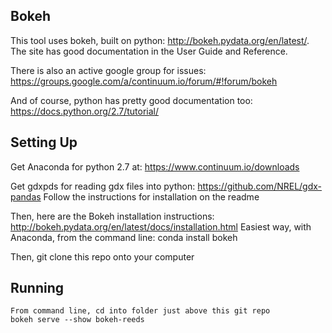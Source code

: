 ## Bokeh
This tool uses bokeh, built on python:
http://bokeh.pydata.org/en/latest/.
The site has good documentation in the User Guide and Reference.

There is also an active google group for issues:
https://groups.google.com/a/continuum.io/forum/#!forum/bokeh

And of course, python has pretty good documentation too:
https://docs.python.org/2.7/tutorial/

## Setting Up
Get Anaconda for python 2.7 at:
https://www.continuum.io/downloads

Get gdxpds for reading gdx files into python:
https://github.com/NREL/gdx-pandas
Follow the instructions for installation on the readme

Then, here are the Bokeh installation instructions:
http://bokeh.pydata.org/en/latest/docs/installation.html
Easiest way, with Anaconda, from the command line:
conda install bokeh

Then, git clone this repo onto your computer

## Running
    From command line, cd into folder just above this git repo
    bokeh serve --show bokeh-reeds